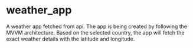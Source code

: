 # weather_app

A weather app fetched from api. The app is being created by following the MVVM architecture. Based on the selected country, the app will fetch the exact weather details with the latitude and longitude. 



